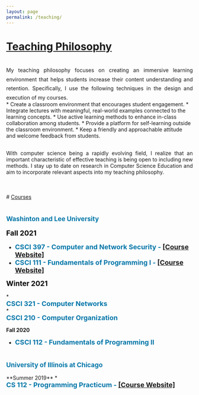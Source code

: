 ```yaml
---
layout: page
permalink: /teaching/
---
```


# <u>Teaching Philosophy</u>
<br>
<div style="text-align: justify; margin-bottom: -20px; line-height: 175%;"> My teaching philosophy focuses on creating an immersive learning environment that helps students increase their content understanding and retention. Specifically, I use the following techniques in the design and execution of my courses.</div>
<br>
* Create a classroom environment that encourages student engagement.
*  Integrate lectures with meaningful, real-world examples connected to the learning concepts.
* Use active learning methods to enhance in-class collaboration among students.
* Provide a platform for self-learning outside the classroom environment.
* Keep a friendly and approachable attitude and welcome feedback from students.
<br>
<div style="text-align: justify; margin-top: 30px; margin-bottom: 10px">
With computer science being a rapidly evolving field, I realize that an important characteristic of effective teaching is being open to including new methods. I stay up to date on research in Computer Science Education and aim to incorporate relevant aspects into my teaching philosophy.
</div>
<div style="margin-bottom:50px"></div>
# <u>Courses</u>
<div style="margin-bottom:40px"></div>

<h3><div style = "color:#0076A8; font-weight: bold; font-size:1.05em">Washinton and Lee University</div></h3>

<div style = "color:black; font-weight: bold; font-size:19px; margin-bottom:15px">Fall 2021</div>

* <div style = "color:#0076A8; font-weight: bold; font-size:18px">CSCI 397 - Computer and Network Security - <a href="" target="_blank">[Course Website]</a></div>

* <div style = "color:#0076A8; font-weight: bold; font-size:18px">CSCI 111 - Fundamentals of Programming I - <a href="" target="_blank">[Course Website]</a></div>


<div style = "color:black; font-weight: bold; font-size:19px; margin-bottom:15px">Winter 2021</div>
* <div style = "color:#0076A8; font-weight: bold; font-size:18px">CSCI 321 - Computer Networks</div>
* <div style = "color:#0076A8; font-weight: bold; font-size:18px">CSCI 210 - Computer Organization</div>

**Fall 2020**
* <div style = "color:#0076A8; font-weight: bold; font-size:18px">CSCI 112 - Fundamentals of Programming II<div>
<div style="margin-bottom:40px"></div>

<h3><div style = "color:#0076A8; font-weight: bold; font-size:1.05em;">University of Illinois at Chicago</div></h3>
**Summer 2019**
* <div style = "color:#0076A8; font-weight: bold; font-size:18px">CS 112 - Programming Practicum - 
<a href="https://cs211sm19.class.uic.edu/" target="_blank">[Course Website]</a></div>
